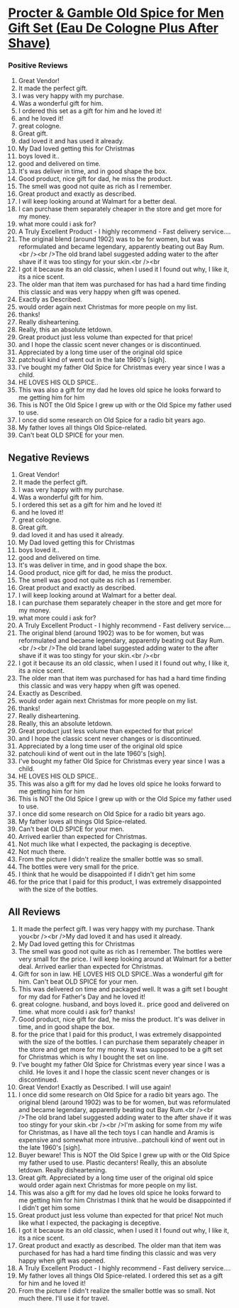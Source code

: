 # [Procter &amp; Gamble Old Spice for Men Gift Set (Eau De Cologne Plus After Shave)](https://products.checkmycream.com/products/Procter-and-Gamble-Old-Spice-for-Men-Gift-Set-(Eau-De-Cologne-Plus-After-Shave).html)

### Positive Reviews

<ol>
      <li>Great Vendor!</li>
      <li>It made the perfect gift.</li>
      <li>I was very happy with my purchase.</li>
      <li>Was a wonderful gift for him.</li>
      <li>I ordered this set as a gift for him and he loved it!</li>
      <li>and he loved it!</li>
      <li>great cologne.  </li>
      <li>Great gift.  </li>
      <li>dad loved it and has used it already.</li>
      <li>My Dad loved getting this for Christmas</li>
      <li>boys loved it..</li>
      <li>good  and delivered on time.</li>
      <li>It&#x27;s was deliver in time, and in good shape the box.</li>
      <li>Good product, nice gift for dad, he miss the product.  </li>
      <li>The smell was good not quite as rich as I remember.</li>
      <li>Great product and exactly as described.</li>
      <li>I will keep looking around at Walmart for a better deal.</li>
      <li>I can purchase them separately cheaper in the store and get more for my money.</li>
      <li>what more could i ask for?</li>
      <li>A Truly Excellent Product - I highly recommend - Fast delivery service....</li>
      <li>The original blend (around 1902) was to be for women, but was reformulated and became legendary, apparently beating out Bay Rum.&lt;br /&gt;&lt;br /&gt;The old brand label suggested adding water to the after shave if it was too stingy for your skin.&lt;br /&gt;&lt;br</li>
      <li>I got it because its an old classic, when I used it I found out why, I like it, its a nice scent.</li>
      <li>The older man that item was purchased for has had a hard time finding this classic and was very happy when gift was opened.</li>
      <li>Exactly as Described.</li>
      <li>would  order again next Christmas for more people on my list.</li>
      <li>thanks!</li>
      <li>Really disheartening.</li>
      <li>Really, this an absolute letdown.</li>
      <li>Great product just less volume than expected for that price!</li>
      <li>and I hope the classic scent never changes or is discontinued.</li>
      <li>Appreciated by a long time user of the original old spice</li>
      <li>patchouli kind of went out in the late 1960&#x27;s [sigh].</li>
      <li>I&#x27;ve bought my father Old Spice for Christmas every year since I was a child.</li>
      <li>HE LOVES HIS OLD SPICE..</li>
      <li>This was also a gift for my dad he loves old spice he looks forward to me getting him for him  </li>
      <li>This is NOT the Old Spice I grew up with or the Old Spice my father used to use.</li>
      <li>I once did some research on Old Spice for a radio bit years ago.</li>
      <li>My father loves all things Old Spice-related.  </li>
      <li>Can&#x27;t beat OLD SPICE for your men.</li>
</ol>


<h2>Negative Reviews</h2>
<ol>
<li> Great Vendor!</li>
<li> It made the perfect gift.</li>
<li> I was very happy with my purchase.</li>
<li> Was a wonderful gift for him.</li>
<li> I ordered this set as a gift for him and he loved it!</li>
<li> and he loved it!</li>
<li> great cologne.  </li>
<li> Great gift.  </li>
<li> dad loved it and has used it already.</li>
<li> My Dad loved getting this for Christmas</li>
<li> boys loved it..</li>
<li> good  and delivered on time.</li>
<li> It&#x27;s was deliver in time, and in good shape the box.</li>
<li> Good product, nice gift for dad, he miss the product.  </li>
<li> The smell was good not quite as rich as I remember.</li>
<li> Great product and exactly as described.</li>
<li> I will keep looking around at Walmart for a better deal.</li>
<li> I can purchase them separately cheaper in the store and get more for my money.</li>
<li> what more could i ask for?</li>
<li> A Truly Excellent Product - I highly recommend - Fast delivery service....</li>
<li> The original blend (around 1902) was to be for women, but was reformulated and became legendary, apparently beating out Bay Rum.&lt;br /&gt;&lt;br /&gt;The old brand label suggested adding water to the after shave if it was too stingy for your skin.&lt;br /&gt;&lt;br</li>
<li> I got it because its an old classic, when I used it I found out why, I like it, its a nice scent.</li>
<li> The older man that item was purchased for has had a hard time finding this classic and was very happy when gift was opened.</li>
<li> Exactly as Described.</li>
<li> would  order again next Christmas for more people on my list.</li>
<li> thanks!</li>
<li> Really disheartening.</li>
<li> Really, this an absolute letdown.</li>
<li> Great product just less volume than expected for that price!</li>
<li> and I hope the classic scent never changes or is discontinued.</li>
<li> Appreciated by a long time user of the original old spice</li>
<li> patchouli kind of went out in the late 1960&#x27;s [sigh].</li>
<li> I&#x27;ve bought my father Old Spice for Christmas every year since I was a child.</li>
<li> HE LOVES HIS OLD SPICE..</li>
<li> This was also a gift for my dad he loves old spice he looks forward to me getting him for him  </li>
<li> This is NOT the Old Spice I grew up with or the Old Spice my father used to use.</li>
<li> I once did some research on Old Spice for a radio bit years ago.</li>
<li> My father loves all things Old Spice-related.  </li>
<li> Can&#x27;t beat OLD SPICE for your men.</li>
<li> Arrived earlier than expected for Christmas.</li>
<li> Not much like what I expected, the packaging is deceptive.</li>
<li> Not much there.  </li>
<li> From the picture I didn&#x27;t realize the smaller bottle was so small.  </li>
<li> The bottles were very small for the price.</li>
<li> I think that he would be disappointed if I didn&#x27;t get him some</li>
<li> for the price that I paid for this product, I was extremely disappointed with the size of the bottles.</li>
</ol>

<h2>All Reviews</h2>

<ol>
    <li> It made the perfect gift. I was very happy with my purchase. Thank you&lt;br /&gt;&lt;br /&gt;My dad loved it and has used it already.</li>
    <li> My Dad loved getting this for Christmas</li>
    <li> The smell was good not quite as rich as I remember. The bottles were very small for the price. I will keep looking around at Walmart for a better deal. Arrived earlier than expected for Christmas.</li>
    <li> Gift for son in law. HE LOVES HIS OLD SPICE..Was a wonderful gift for him. Can&#x27;t beat OLD SPICE for your men.</li>
    <li> This was delivered on time and packaged well. It was a gift set I bought for my dad for Father&#x27;s Day and he loved it!</li>
    <li> great cologne.  husband, and boys loved it.. price good  and delivered on time. what more could i ask for? thanks!</li>
    <li> Good product, nice gift for dad, he miss the product.  It&#x27;s was deliver in time, and in good shape the box.</li>
    <li> for the price that I paid for this product, I was extremely disappointed with the size of the bottles. I can purchase them separately cheaper in the store and get more for my money. It was supposed to be a gift set for Christmas which is why I bought the set on line.</li>
    <li> I&#x27;ve bought my father Old Spice for Christmas every year since I was a child. He loves it and I hope the classic scent never changes or is discontinued.</li>
    <li> Great Vendor! Exactly as Described. I will use again!</li>
    <li> I once did some research on Old Spice for a radio bit years ago. The original blend (around 1902) was to be for women, but was reformulated and became legendary, apparently beating out Bay Rum.&lt;br /&gt;&lt;br /&gt;The old brand label suggested adding water to the after shave if it was too stingy for your skin.&lt;br /&gt;&lt;br /&gt;I&#x27;m asking for some from my wife for Christmas, as I have all the tech toys I can handle and Aramis is expensive and somewhat more intrusive...patchouli kind of went out in the late 1960&#x27;s [sigh].</li>
    <li> Buyer beware! This is NOT the Old Spice I grew up with or the Old Spice my father used to use. Plastic decanters! Really, this an absolute letdown. Really disheartening.</li>
    <li> Great gift.  Appreciated by a long time user of the original old spice would  order again next Christmas for more people on my list.</li>
    <li> This was also a gift for my dad he loves old spice he looks forward to me getting him for him  Christmas I think that he would be disappointed if I didn&#x27;t get him some</li>
    <li> Great product just less volume than expected for that price! Not much like what I expected, the packaging is deceptive.</li>
    <li> I got it because its an old classic, when I used it I found out why, I like it, its a nice scent.</li>
    <li> Great product and exactly as described. The older man that item was purchased for has had a hard time finding this classic and was very happy when gift was opened.</li>
    <li> A Truly Excellent Product - I highly recommend - Fast delivery service....</li>
    <li> My father loves all things Old Spice-related.  I ordered this set as a gift for him and he loved it!</li>
    <li> From the picture I didn&#x27;t realize the smaller bottle was so small.  Not much there.  I&#x27;ll use it for travel.</li>
</ol>




